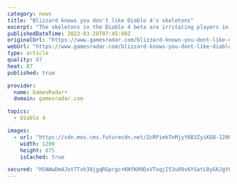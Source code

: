 ```yaml
---
category: news
title: "Blizzard knows you don't like Diablo 4's skeletons"
excerpt: "The skeletons in the Diablo 4 beta are irritating players in several ways, but don't worry - Blizzard is already working on improving them. A scroll through the Diablo subreddit (opens in new tab) has revealed the players really aren't happy with the ..."
publishedDateTime: 2023-03-28T07:45:00Z
originalUrl: "https://www.gamesradar.com/blizzard-knows-you-dont-like-diablo-4s-skeletons/"
webUrl: "https://www.gamesradar.com/blizzard-knows-you-dont-like-diablo-4s-skeletons/"
type: article
quality: 87
heat: 87
published: true

provider:
  name: GamesRadar+
  domain: gamesradar.com

topics:
  - Diablo 4

images:
  - url: "https://cdn.mos.cms.futurecdn.net/ZcRPimkTnMjyY6B3ZyiKQ8-1200-80.jpg"
    width: 1200
    height: 675
    isCached: true

secured: "h5AWwDmAJot7Txh38jgqRGprgc+KNfKH9DxVToqjI53u09v6YSatL8yG6JgYCFAYyRZOHuSdXtfsA111RogetCxoJpRC2NS5vLLDldSPZcIEQCPXSO41osBOXFOP4lhZcQoINt6tsWCjlbXPo2puB/wAd1bVu4HoxZqNKN/Twy+195siturdyfSresRL7gpyS2de0NGFx88feixIFDz0hNVfrCTRE4ev1f8BrDYrEarqeSM3D6i1ehe6C+nscG50Mys9xWQI31Su+RN4Hy/aoY20mmsdU5X8NLhPybYmay1bssMDXJ6Y9S+7s6O0AkYTc1Y32mDuo4yU9gpmlJw5ez5+T+nuhKoru66z3hy8UPs=;DX6usPeWSCWMVyWW+0m+3Q=="
---
```


